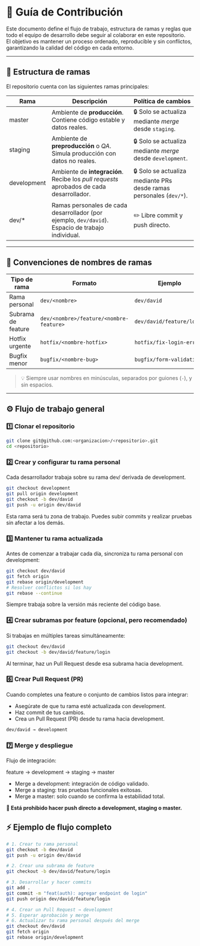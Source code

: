# 🧭 Guía de Contribución

Este documento define el flujo de trabajo, estructura de ramas y reglas que todo el equipo de desarrollo debe seguir al colaborar en este repositorio.  
El objetivo es mantener un proceso ordenado, reproducible y sin conflictos, garantizando la calidad del código en cada entorno.

---

## 📁 Estructura de ramas

El repositorio cuenta con las siguientes ramas principales:

| Rama        | Descripción                                                                                       | Política de cambios                                                 |
| ----------- | ------------------------------------------------------------------------------------------------- | ------------------------------------------------------------------- |
| master      | Ambiente de **producción**. Contiene código estable y datos reales.                               | 🔒 Solo se actualiza mediante _merge_ desde `staging`.              |
| staging     | Ambiente de **preproducción** o _QA_. Simula producción con datos no reales.                      | 🔒 Solo se actualiza mediante _merge_ desde `development`.          |
| development | Ambiente de **integración**. Recibe los _pull requests_ aprobados de cada desarrollador.          | 🔒 Solo se actualiza mediante PRs desde ramas personales (`dev/*`). |
| dev/\*      | Ramas personales de cada desarrollador (por ejemplo, `dev/david`). Espacio de trabajo individual. | ✏️ Libre commit y push directo.<br>                                 |

---

## 🧩 Convenciones de nombres de ramas

| Tipo de rama       | Formato                                 | Ejemplo                   |
| ------------------ | --------------------------------------- | ------------------------- |
| Rama personal      | `dev/<nombre>`                          | `dev/david`               |
| Subrama de feature | `dev/<nombre>/feature/<nombre-feature>` | `dev/david/feature/login` |
| Hotfix urgente     | `hotfix/<nombre-hotfix>`                | `hotfix/fix-login-error`  |
| Bugfix menor       | `bugfix/<nombre-bug>`                   | `bugfix/form-validation`  |

> 💡 Siempre usar nombres en minúsculas, separados por guiones (`-`), y sin espacios.

---

## ⚙️ Flujo de trabajo general

### 1️⃣ Clonar el repositorio

```bash
git clone git@github.com:<organizacion>/<repositorio>.git
cd <repositorio>
```

### 2️⃣ Crear y configurar tu rama personal

Cada desarrollador trabaja sobre su rama dev/<nombre> derivada de development.

```bash
git checkout development
git pull origin development
git checkout -b dev/david
git push -u origin dev/david
```

Esta rama será tu zona de trabajo.
Puedes subir commits y realizar pruebas sin afectar a los demás.

### 3️⃣ Mantener tu rama actualizada

Antes de comenzar a trabajar cada día, sincroniza tu rama personal con development:

```bash
git checkout dev/david
git fetch origin
git rebase origin/development
# Resolver conflictos si los hay
git rebase --continue
```

Siempre trabaja sobre la versión más reciente del código base.

### 4️⃣ Crear subramas por feature (opcional, pero recomendado)

Si trabajas en múltiples tareas simultáneamente:

```bash
git checkout dev/david
git checkout -b dev/david/feature/login
```

Al terminar, haz un Pull Request desde esa subrama hacia development.

### 6️⃣ Crear Pull Request (PR)

Cuando completes una feature o conjunto de cambios listos para integrar:

- Asegúrate de que tu rama esté actualizada con development.
- Haz commit de tus cambios.
- Crea un Pull Request (PR) desde tu rama hacia development.

```bash
dev/david → development
```

### 7️⃣ Merge y despliegue

Flujo de integración:

feature → development → staging → master

- Merge a development: integración de código validado.
- Merge a staging: tras pruebas funcionales exitosas.
- Merge a master: solo cuando se confirma la estabilidad total.

**🚫 Está prohibido hacer push directo a development, staging o master.**

## ⚡ Ejemplo de flujo completo

```bash
# 1. Crear tu rama personal
git checkout -b dev/david
git push -u origin dev/david

# 2. Crear una subrama de feature
git checkout -b dev/david/feature/login

# 3. Desarrollar y hacer commits
git add .
git commit -m "feat(auth): agregar endpoint de login"
git push origin dev/david/feature/login

# 4. Crear un Pull Request → development
# 5. Esperar aprobación y merge
# 6. Actualizar tu rama personal después del merge
git checkout dev/david
git fetch origin
git rebase origin/development

```
